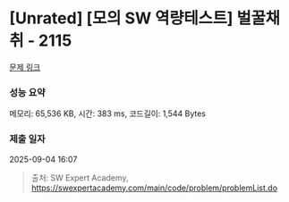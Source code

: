 # [Unrated] [모의 SW 역량테스트] 벌꿀채취 - 2115 

[문제 링크](https://swexpertacademy.com/main/code/problem/problemDetail.do?contestProbId=AV5V4A46AdIDFAWu) 

### 성능 요약

메모리: 65,536 KB, 시간: 383 ms, 코드길이: 1,544 Bytes

### 제출 일자

2025-09-04 16:07



> 출처: SW Expert Academy, https://swexpertacademy.com/main/code/problem/problemList.do